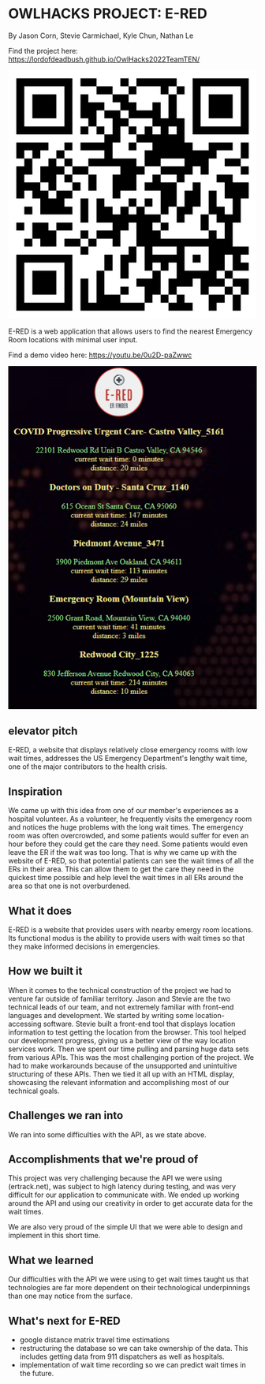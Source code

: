 # OWLHACKS PROJECT: E-RED

By Jason Corn, Stevie Carmichael, Kyle Chun, Nathan Le

Find the project here: https://lordofdeadbush.github.io/OwlHacks2022TeamTEN/

![alt_text](E-RED-QRCODE.png)

E-RED is a web application that allows users to find the nearest Emergency Room locations with minimal user input.

Find a demo video here: https://youtu.be/0u2D-paZwwc

![alt text](demoimage.png)

## elevator pitch

E-RED, a website that displays relatively close emergency rooms with low wait times, addresses the US Emergency Department's lengthy wait time, one of the major contributors to the health crisis.

## Inspiration

We came up with this idea from one of our member's experiences as a hospital volunteer. As a volunteer, he frequently visits the emergency room and notices the huge problems with the long wait times. The emergency room was often overcrowded, and some patients would suffer for even an hour before they could get the care they need. Some patients would even leave the ER if the wait was too long. That is why we came up with the website of E-RED, so that potential patients can see the wait times of all the ERs in their area. This can allow them to get the care they need in the quickest time possible and help level the wait times in all ERs around the area so that one is not overburdened.

## What it does

E-RED is a website that provides users with nearby emergy room locations. Its functional modus is the ability to provide users with wait times so that they make informed decisions in emergencies.

## How we built it

When it comes to the technical construction of the project we had to venture far outside of familiar territory. Jason and Stevie are the two technical leads of our team, and not extremely familiar with front-end languages and development. We started by writing some location-accessing software. Stevie built a front-end tool that displays location information to test getting the location from the browser. This tool helped our development progress, giving us a better view of the way location services work. Then we spent our time pulling and parsing huge data sets from various APIs. This was the most challenging portion of the project. We had to make workarounds because of the unsupported and unintuitive structuring of these APIs. Then we tied it all up with an HTML display, showcasing the relevant information and accomplishing most of our technical goals.

## Challenges we ran into

We ran into some difficulties with the API, as we state above.

## Accomplishments that we're proud of

This project was very challenging because the API we were using (ertrack.net), was subject to high latency during testing, and was very difficult for our application to communicate with. We ended up working around the API and using our creativity in order to get accurate data for the wait times.

We are also very proud of the simple UI that we were able to design and implement in this short time.

## What we learned

Our difficulties with the API we were using to get wait times taught us that technologies are far more dependent on their technological underpinnings than one may notice from the surface. 

## What's next for E-RED

- google distance matrix travel time estimations
- restructuring the database so we can take ownership of the data. This includes getting data from 911 dispatchers as well as hospitals.
- implementation of wait time recording so we can predict wait times in the future.

